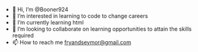 - 👋 Hi, I’m @Booner924
- 👀 I’m interested in learning to code to change careers
- 🌱 I’m currently learning html
- 💞️ I’m looking to collaborate on learning opportunities to attain the skills required
- 📫 How to reach me fryandseymor@gmail.com

<!---
Booner924/Booner924 is a ✨ special ✨ repository because its `README.md` (this file) appears on your GitHub profile.
You can click the Preview link to take a look at your changes.
--->
